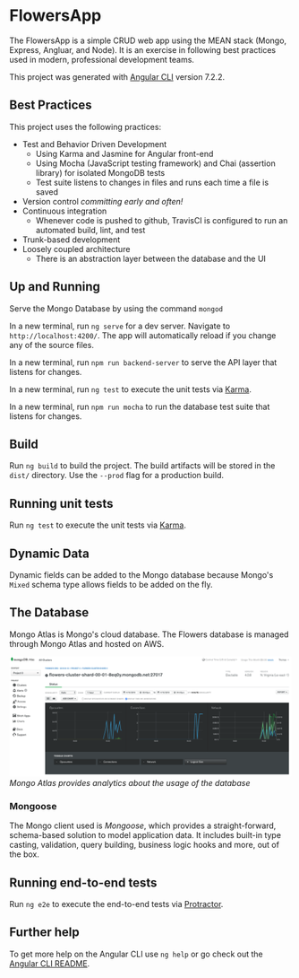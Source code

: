 # FlowersApp

The FlowersApp is a simple CRUD web app using the MEAN stack (Mongo, Express, Angluar, and Node). It is an exercise in following best practices used in modern, professional development teams.

This project was generated with [Angular CLI](https://github.com/angular/angular-cli) version 7.2.2.

## Best Practices

This project uses the following practices:

- Test and Behavior Driven Development
  - Using Karma and Jasmine for Angular front-end
  - Using Mocha (JavaScript testing framework) and Chai (assertion library) for isolated MongoDB tests
  - Test suite listens to changes in files and runs each time a file is saved
- Version control *committing early and often!*
- Continuous integration
  - Whenever code is pushed to github, TravisCI is configured to run an automated build, lint, and test
- Trunk-based development
- Loosely coupled architecture
  - There is an abstraction layer between the database and the UI

## Up and Running

Serve the Mongo Database by using the command `mongod`

In a new terminal, run `ng serve` for a dev server. Navigate to `http://localhost:4200/`. The app will automatically reload if you change any of the source files.

In a new terminal, run `npm run backend-server` to serve the API layer that listens for changes.

In a new terminal, run `ng test` to execute the unit tests via [Karma](https://karma-runner.github.io).

In a new terminal, run `npm run mocha` to run the database test suite that listens for changes.


## Build

Run `ng build` to build the project. The build artifacts will be stored in the `dist/` directory. Use the `--prod` flag for a production build.

## Running unit tests

Run `ng test` to execute the unit tests via [Karma](https://karma-runner.github.io).

## Dynamic Data

Dynamic fields can be added to the Mongo database because Mongo's `Mixed` schema type allows fields to be added on the fly.

## The Database

Mongo Atlas is Mongo's cloud database. The Flowers database is managed through Mongo Atlas and hosted on AWS. 

![mongo dashboard](pictures/mongoAtlasDashboard.png)
*Mongo Atlas provides analytics about the usage of the database*

### Mongoose

The Mongo client used is *Mongoose*, which provides a straight-forward, schema-based solution to model application data. It includes built-in type casting, validation, query building, business logic hooks and more, out of the box.

## Running end-to-end tests

Run `ng e2e` to execute the end-to-end tests via [Protractor](http://www.protractortest.org/).

## Further help

To get more help on the Angular CLI use `ng help` or go check out the [Angular CLI README](https://github.com/angular/angular-cli/blob/master/README.md).
